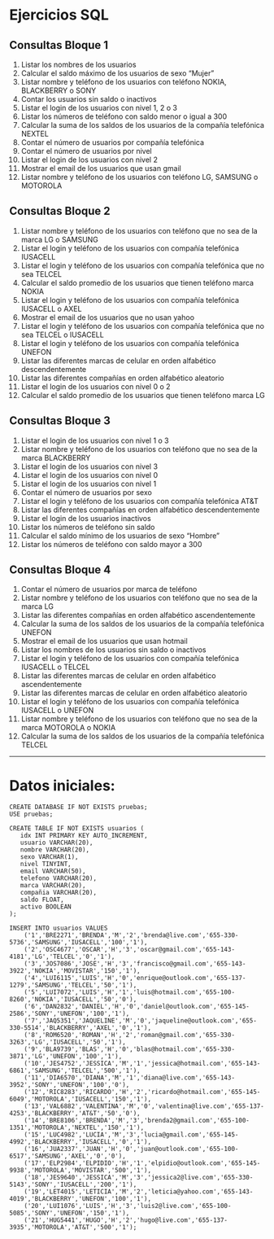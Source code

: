 # Ejercicios SQL

## Consultas Bloque 1

1. Listar los nombres de los usuarios
2. Calcular el saldo máximo de los usuarios de sexo “Mujer”
3. Listar nombre y teléfono de los usuarios con teléfono NOKIA, BLACKBERRY o SONY
4. Contar los usuarios sin saldo o inactivos
5. Listar el login de los usuarios con nivel 1, 2 o 3
6. Listar los números de teléfono con saldo menor o igual a 300
7. Calcular la suma de los saldos de los usuarios de la compañía telefónica NEXTEL
8. Contar el número de usuarios por compañía telefónica
9. Contar el número de usuarios por nivel
10. Listar el login de los usuarios con nivel 2
11. Mostrar el email de los usuarios que usan gmail
12. Listar nombre y teléfono de los usuarios con teléfono LG, SAMSUNG o MOTOROLA

## Consultas Bloque 2

1. Listar nombre y teléfono de los usuarios con teléfono que no sea de la marca LG o SAMSUNG
2. Listar el login y teléfono de los usuarios con compañía telefónica IUSACELL
3. Listar el login y teléfono de los usuarios con compañía telefónica que no sea TELCEL
4. Calcular el saldo promedio de los usuarios que tienen teléfono marca NOKIA
5. Listar el login y teléfono de los usuarios con compañía telefónica IUSACELL o AXEL
6. Mostrar el email de los usuarios que no usan yahoo
7. Listar el login y teléfono de los usuarios con compañía telefónica que no sea TELCEL o IUSACELL
8. Listar el login y teléfono de los usuarios con compañía telefónica UNEFON
9. Listar las diferentes marcas de celular en orden alfabético descendentemente
10. Listar las diferentes compañías en orden alfabético aleatorio
11. Listar el login de los usuarios con nivel 0 o 2
12. Calcular el saldo promedio de los usuarios que tienen teléfono marca LG

## Consultas Bloque 3

1. Listar el login de los usuarios con nivel 1 o 3
2. Listar nombre y teléfono de los usuarios con teléfono que no sea de la marca BLACKBERRY
3. Listar el login de los usuarios con nivel 3
4. Listar el login de los usuarios con nivel 0
5. Listar el login de los usuarios con nivel 1
6. Contar el número de usuarios por sexo
7. Listar el login y teléfono de los usuarios con compañía telefónica AT&T
8. Listar las diferentes compañías en orden alfabético descendentemente
9. Listar el login de los usuarios inactivos
10. Listar los números de teléfono sin saldo
11. Calcular el saldo mínimo de los usuarios de sexo “Hombre”
12. Listar los números de teléfono con saldo mayor a 300

## Consultas Bloque 4

1. Contar el número de usuarios por marca de teléfono
2. Listar nombre y teléfono de los usuarios con teléfono que no sea de la marca LG
3. Listar las diferentes compañías en orden alfabético ascendentemente
4. Calcular la suma de los saldos de los usuarios de la compañía telefónica UNEFON
5. Mostrar el email de los usuarios que usan hotmail
6. Listar los nombres de los usuarios sin saldo o inactivos
7. Listar el login y teléfono de los usuarios con compañía telefónica IUSACELL o TELCEL
8. Listar las diferentes marcas de celular en orden alfabético ascendentemente
9. Listar las diferentes marcas de celular en orden alfabético aleatorio
10. Listar el login y teléfono de los usuarios con compañía telefónica IUSACELL o UNEFON
11. Listar nombre y teléfono de los usuarios con teléfono que no sea de la marca MOTOROLA o NOKIA
12. Calcular la suma de los saldos de los usuarios de la compañía telefónica TELCEL



----


# Datos iniciales:

```
CREATE DATABASE IF NOT EXISTS pruebas;
USE pruebas;
```


```
CREATE TABLE IF NOT EXISTS usuarios (
   idx INT PRIMARY KEY AUTO_INCREMENT,
   usuario VARCHAR(20),
   nombre VARCHAR(20),
   sexo VARCHAR(1),
   nivel TINYINT,
   email VARCHAR(50),
   telefono VARCHAR(20),
   marca VARCHAR(20),
   compañia VARCHAR(20),
   saldo FLOAT,
   activo BOOLEAN
);
```

```
INSERT INTO usuarios VALUES 
	('1','BRE2271','BRENDA','M','2','brenda@live.com','655-330-5736','SAMSUNG','IUSACELL','100','1'),
	('2','OSC4677','OSCAR','H','3','oscar@gmail.com','655-143-4181','LG','TELCEL','0','1'),
	('3','JOS7086','JOSE','H','3','francisco@gmail.com','655-143-3922','NOKIA','MOVISTAR','150','1'),
	('4','LUI6115','LUIS','H','0','enrique@outlook.com','655-137-1279','SAMSUNG','TELCEL','50','1'),
	('5','LUI7072','LUIS','H','1','luis@hotmail.com','655-100-8260','NOKIA','IUSACELL','50','0'),
	('6','DAN2832','DANIEL','H','0','daniel@outlook.com','655-145-2586','SONY','UNEFON','100','1'),
	('7','JAQ5351','JAQUELINE','M','0','jaqueline@outlook.com','655-330-5514','BLACKBERRY','AXEL','0','1'),
	('8','ROM6520','ROMAN','H','2','roman@gmail.com','655-330-3263','LG','IUSACELL','50','1'),
	('9','BLA9739','BLAS','H','0','blas@hotmail.com','655-330-3871','LG','UNEFON','100','1'),
	('10','JES4752','JESSICA','M','1','jessica@hotmail.com','655-143-6861','SAMSUNG','TELCEL','500','1'),
	('11','DIA6570','DIANA','M','1','diana@live.com','655-143-3952','SONY','UNEFON','100','0'),
	('12','RIC8283','RICARDO','H','2','ricardo@hotmail.com','655-145-6049','MOTOROLA','IUSACELL','150','1'),
	('13','VAL6882','VALENTINA','M','0','valentina@live.com','655-137-4253','BLACKBERRY','AT&T','50','0'),
	('14','BRE8106','BRENDA','M','3','brenda2@gmail.com','655-100-1351','MOTOROLA','NEXTEL','150','1'),
	('15','LUC4982','LUCIA','M','3','lucia@gmail.com','655-145-4992','BLACKBERRY','IUSACELL','0','1'),
	('16','JUA2337','JUAN','H','0','juan@outlook.com','655-100-6517','SAMSUNG','AXEL','0','0'),
	('17','ELP2984','ELPIDIO','H','1','elpidio@outlook.com','655-145-9938','MOTOROLA','MOVISTAR','500','1'),
	('18','JES9640','JESSICA','M','3','jessica2@live.com','655-330-5143','SONY','IUSACELL','200','1'),
	('19','LET4015','LETICIA','M','2','leticia@yahoo.com','655-143-4019','BLACKBERRY','UNEFON','100','1'),
	('20','LUI1076','LUIS','H','3','luis2@live.com','655-100-5085','SONY','UNEFON','150','1'),
	('21','HUG5441','HUGO','H','2','hugo@live.com','655-137-3935','MOTOROLA','AT&T','500','1');
```